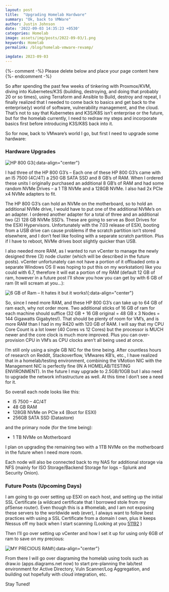 ```yaml
---
layout: post
title:  "Upgrading Homelab Hardware"
summary: "Ok, back to VMWare"
author: Justin Johnson
date: '2022-09-03 14:35:23 +0530'
categories: Homelab
image: assets/img/posts/2022-09-03/1.png
keywords: Homelab
permalink: /blog/homelab-vmware-revamp/

imgdate: 2023-09-03
---
```


{%- comment -%} Please delete below and place your page content here {%- endcomment -%}

So after spending the past few weeks of tinkering with Proxmox/KVM, diving into Kubernetes/K3S (building, destroying, and doing that probably 20 or so times), using Terraform and Ansible to Build, destroy and repeat, I finally realized that I needed to come back to basics and get back to the enterprise(y) world of software, vulnerability management, and the cloud. That’s not to say that Kubernetes and K3S/K8S isn’t enterprise or the future, but for the homelab currently, I need to redraw my steps and incorporate basics first before introducing K3S/K8S back into it.

So for now, back to VMware’s world I go, but first I need to upgrade some hardware:

### Hardware Upgrades

![HP 800 G3](/assets/img/posts/{{page.imgdate}}/1.png){:data-align="center"}

I had three of the HP 800 G3’s – Each one of these HP 800 G3’s came with an I5 7500 (4C/4T) a 250 GB SATA SSD and 8 GB’s of RAM. When I ordered these units I originally purchased an additional 8 GB’s of RAM and had some random NVMe Drives – a 1 TB NVMe and a 128GB NVMe. I also had 2x PCIe x4 NVMe adapters to fit.

The HP 800 G3’s can hold an NVMe on the motherboard, so to hold an additional NVMe drive, I would have to put one of the additional NVMe’s on an adapter. I ordered another adapter for a total of three and an additional two (2) 128 GB NVMe SSD’s. These are going to serve as Boot Drives for the ESXI Hypervisors. Unfortunately with the 7.03 release of ESXI, booting from a USB drive can cause problems if the scratch partition isn’t stored elsewhere, and I don’t feel like fooling with a separate scratch partition. Plus if I have to reboot, NVMe drives boot slightly quicker than USB.

I also needed more RAM, as I wanted to run vCenter to manage the newly designed three (3) node cluster (which will be described in the future posts). vCenter unfortunately can not have a portion of it offloaded onto a separate Windows OS (I was hoping to put this on my workstation) like you could with 6.7, therefore it will eat a portion of my RAM (default 12 GB of ram, however in a future post I’ll show you how you can get by with 6 GB of ram (It will scream at you…):

![6 GB of Ram – It hates it but it works!](/assets/img/posts/{{page.imgdate}}/2.png){:data-align="center"}

So, since I need more RAM, and these HP 800 G3’s can take up to 64 GB of ram each, why not order more. Two additional sticks of 16 GB of ram for each machine should suffice (32 GB + 16 GB original = 48 GB x 3 Nodes = 144 Gigawatts Gigabytes!). That should be plenty of room for VM’s, and is more RAM than I had in my R420 with 120 GB of RAM. I will say that my CPU Core Count is a lot lower (40 Cores vs 12 Cores) but the processor is MUCH newer and the core clock is much more improved. Plus you can over-provision CPU in VM’s as CPU clocks aren’t all being used at once.

I’m still only using a single GB NIC for the time being. After countless hours of research on Reddit, Stackoverflow, VMwares KB’s, etc., I have realized that in a homelab/testing environment, combining the VMotion NIC with the Management NIC is perfectly fine (IN A HOMELAB/TESTING ENVIRONMENT). In the future I may upgrade to 2.5GB/10GB but I also need to upgrade the network infrastructure as well. At this time I don’t see a need for it.

So overall each node looks like this:

- I5 7500 – 4C/4T
- 48 GB RAM
- 128GB NVMe on PCIe x4 (Boot for ESXI)
- 256GB SATA SSD (Datastore)

and the primary node (for the time being):
- 1 TB NVMe on Motherboard

I plan on upgrading the remaining two with a 1TB NVMe on the motherboard in the future when I need more room.

Each node will also be connected back to my NAS for additional storage via NFS (mainly for ISO Storage/Backend Storage for logs – Splunk and Security Onion).

### Future Posts (Upcoming Days)

I am going to go over setting up ESXI on each host, and setting up the initial SSL Certificate (a wildcard certificate that I borrowed stole from my pfSense router). Even though this is a #homelab, and I am not exposing these servers to the worldwide web (ever), I always want to follow best practices with using a SSL Certificate from a domain I own, plus it keeps Nessus off my back when I start scanning (Looking at you [51192](https://www.tenable.com/plugins/nessus/51192) )

Then I’ll go over setting up vCenter and how I set it up for using only 6GB of ram to save on my precious:

![MY PRECIOUS RAM!](/assets/img/posts/{{page.imgdate}}/3.png){:data-align="center"}

From there I will go over diagraming the homelab using tools such as draw.io (apps.diagrams.net now) to start pre-planning the lab/test environment for Active Directory, Vuln Scanner/Log Aggregation, and building out hopefully with cloud integration, etc.

Stay Tuned!